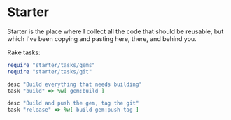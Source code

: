 # Starter

Starter is the place where I collect all the code that should be reusable, but which I've been copying and pasting here, there, and behind you.

Rake tasks:

```ruby
require "starter/tasks/gems"
require "starter/tasks/git"

desc "Build everything that needs building"
task "build" => %w[ gem:build ]

desc "Build and push the gem, tag the git"
task "release" => %w[ build gem:push tag ]

```
